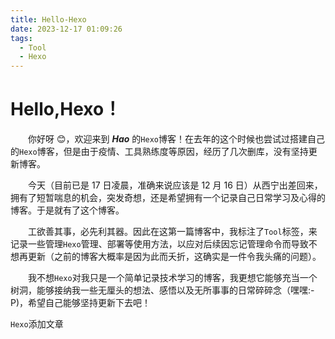 ```yaml
---
title: Hello-Hexo
date: 2023-12-17 01:09:26
tags:
  - Tool
  - Hexo
---
```


# Hello,Hexo！

&emsp;&emsp;你好呀 😊，欢迎来到 **_Hao_** 的`Hexo`博客！在去年的这个时候也尝试过搭建自己的`Hexo`博客，但是由于疫情、工具熟练度等原因，经历了几次删库，没有坚持更新博客。

&emsp;&emsp;今天（目前已是 17 日凌晨，准确来说应该是 12 月 16 日）从西宁出差回来，拥有了短暂喘息的机会，突发奇想，还是希望拥有一个记录自己日常学习及心得的博客。于是就有了这个博客。

&emsp;&emsp;工欲善其事，必先利其器。因此在这第一篇博客中，我标注了`Tool`标签，来记录一些管理`Hexo`管理、部署等使用方法，以应对后续因忘记管理命令而导致不想再更新（之前的博客大概率是因为此而夭折，这确实是一件令我头痛的问题）。

&emsp;&emsp;我不想`Hexo`对我只是一个简单记录技术学习的博客，我更想它能够充当一个树洞，能够接纳我一些无厘头的想法、感悟以及无所事事的日常碎碎念（嘿嘿:-P)，希望自己能够坚持更新下去吧！

`Hexo`添加文章
